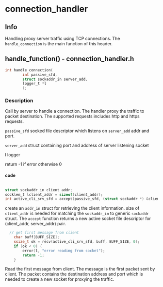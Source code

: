 # connection_handler

## Info

Handling proxy server traffic using TCP connections. The `handle_connection` is the main function of this header.

## handle_function() - connection_handler.h

```c
int handle_connection(
        int passive_sfd,
        struct sockaddr_in server_add,
        logger_t *l
        );
```

### Description

Call by server to handle a connection. The handler proxy the traffic to packet destination.
The supported requests includes http and https requests.

`passive_sfd` socked file descriptor which listens on `server_add` addr and port.

`server_add` struct containing port and address of server listening socket

l logger

return -1 if error otherwise 0

#### code

```c

struct sockaddr_in client_addr;
socklen_t lclient_addr = sizeof(client_addr);
int active_cli_srv_sfd = accept(passive_sfd, (struct sockaddr *) &client_addr, &lclient_addr);
```

create an `addr_in` struct for retrieving the client information. size of `client_addr` is needed for matching the
`sockaddr_in` to generic `sockaddr` struct. The `accept` function returns a new active socket file descriptor for
(client_addr, server_addr) pair.

```c
  // get first message from client
    char buff[BUFF_SIZE];
    ssize_t ok = recv(active_cli_srv_sfd, buff, BUFF_SIZE, 0);
    if (ok < 0) {
        error(l, "error reading from socket");
        return -1;
    }
```

Read the first message from client. The message is the first packet sent by client. The packet contains the
destination address and port which is needed to create a new socket for proxying the traffic.



